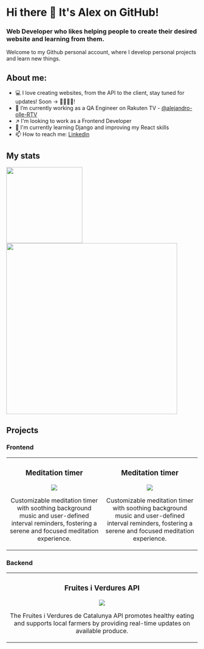 # Hi there 👋 It's Alex on GitHub!

### Web Developer who likes helping people to create their desired website and learning from them.

Welcome to my Github personal account, where I develop personal projects and learn new things.

## About me:
- 💻 I love creating websites, from the API to the client, stay tuned for updates! Soon &rarr; 🍉🍊🥦🍅!
- 🧪 I’m currently working as a QA Engineer on Rakuten TV - [@alejandro-olle-RTV](https://github.com/alejandro-olle-RTV)
- ↗️ I'm looking to work as a Frontend Developer
- 🌱 I'm currently learning Django and improving my React skills
- 📫 How to reach me: [Linkedin](https://www.linkedin.com/in/alejandro-olle-ramos)

<!--
- 👯 I’m looking to collaborate on generative AI projects
- 🤔 I’m looking for help with [OpenAI API](https://openai.com/blog/openai-api)
-->

## My stats
<a href="https://github.com/alex-olle">
  <img height=200 align="center" src="https://github-readme-stats.vercel.app/api/top-langs/?username=alex-olle&layout=donut&theme=synthwave" />
</a>
<a href="https://github.com/alex-olle">
  <img width=450 align="center" src="https://github-readme-stats.vercel.app/api?username=alex-olle&theme=synthwave&hide=issues,contribs,stars&show_icons=true&rank_icon=github" />
</a>

## Projects

### Frontend

<table>
  <td width="50%">
    <h3 align="center">Meditation timer</h3>
    <div align="center">
      <a href="https://github.com/alex-olle/timer" target="_blank">
        <img src="https://img.shields.io/badge/CODE-ff9?style=for-the-badge&logo=Github&logoColor=white&color=purple">
      </a>
      <p>Customizable meditation timer with soothing background music and user-defined interval reminders, fostering a serene and focused meditation experience.</p>
    </div>                                                                          
  </td>
  <td width="50%">
    <h3 align="center">Meditation timer</h3>
    <div align="center">
      <a href="https://github.com/alex-olle/timer" target="_blank">
        <img src="https://img.shields.io/badge/CODE-ff9?style=for-the-badge&logo=Github&logoColor=white&color=purple">
      </a>
      <p>Customizable meditation timer with soothing background music and user-defined interval reminders, fostering a serene and focused meditation experience.</p>
    </div>                                                                          
  </td>
</table>

### Backend

<table>
  <td width="100%">
    <h3 align="center">Fruites i Verdures API</h3>
    <div align="center">
      <a href="https://github.com/alex-olle/fv_api" target="_blank">
        <img src="https://img.shields.io/badge/CODE-ff9?style=for-the-badge&logo=Github&logoColor=white&color=purple">
      </a>
      <p>The Fruites i Verdures de Catalunya API promotes healthy eating and supports local farmers by providing real-time updates on available produce.</p>
    </div>                                                                          
  </td>
</table>

<!--
**alex-olle/alex-olle** is a ✨ _special_ ✨ repository because its `README.md` (this file) appears on your GitHub profile.

Here are some ideas to get you started:

- 🌱 I’m currently graduate as a Full Stack Developer on Ironhack

- 🔭 I’m currently working on ...
- 🌱 I’m currently learning ...
- 👯 I’m looking to collaborate on ...
- 🤔 I’m looking for help with ...
- 💬 Ask me about ...
- 📫 How to reach me: ...
- 😄 Pronouns: ...
- ⚡ Fun fact: ...
-->
